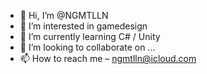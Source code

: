 - 👋 Hi, I’m @NGMTLLN
- 👀 I’m interested in gamedesign
- 🌱 I’m currently learning C# / Unity
- 💞️ I’m looking to collaborate on ...
- 📫 How to reach me – ngmtlln@icloud.com

<!---
NGMTLLN/NGMTLLN is a ✨ special ✨ repository because its `README.md` (this file) appears on your GitHub profile.
You can click the Preview link to take a look at your changes.
--->
